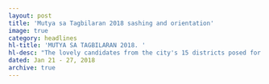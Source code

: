 ```yaml
---
layout: post
title: 'Mutya sa Tagbilaran 2018 sashing and orientation'
image: true
category: headlines
hl-title: 'MUTYA SA TAGBILARAN 2018. '
hl-desc: "The lovely candidates from the city's 15 districts posed for posterity with Mutya Chair Jane CensoriaCajes-Yap and Bianca Gaviola, MutyasaTagbilaran 2017 at the Bohol Tropics Resort here after the sashing rites and orientation on Friday. (Photo: City Media Bureau)"
dated: Jan 21 - 27, 2018
archive: true
---
```

